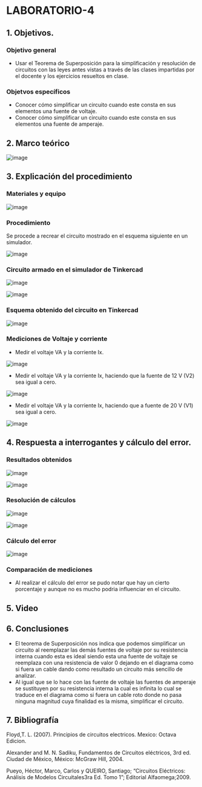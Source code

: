# LABORATORIO-4
## 1. Objetivos.
### Objetivo general
- Usar el Teorema de Superposición para la simplificación y resolución de circuitos con las leyes antes vistas a través de las clases impartidas por el docente y los ejercicios resueltos en clase.

### Objetvos específicos
- Conocer cómo simplificar un circuito cuando este consta en sus elementos una fuente de voltaje.
- Conocer cómo simplificar un circuito cuando este consta en sus elementos una fuente de amperaje.

## 2. Marco teórico

![image](https://user-images.githubusercontent.com/105740772/176916984-ee544988-602d-45cd-89ca-a21ca9626f85.png)

## 3. Explicación del procedimiento
### Materiales y equipo
	
![image](https://user-images.githubusercontent.com/105740772/176920553-6e0ce0dd-2016-4cfe-b852-ae38fd6e4de5.png)

### Procedimiento
Se procede a recrear el circuito mostrado en el esquema siguiente en un simulador.

![image](https://user-images.githubusercontent.com/105740772/176918376-6c3e352f-46d0-4b90-8e13-efb4ea34289b.png)

### Circuito armado en el simulador de Tinkercad

![image](https://user-images.githubusercontent.com/105740772/176921585-042cec5b-08c5-4723-bdda-e0131156f72d.png)

![image](https://user-images.githubusercontent.com/105740772/176921630-3312d4f6-1e8b-4ae4-aafc-6689cbca5c56.png)

### Esquema obtenido del circuito en Tinkercad

![image](https://user-images.githubusercontent.com/105740772/176921499-ff60b997-db75-447e-9737-1e8ef858915c.png)

### Mediciones de Voltaje y corriente
- Medir el voltaje VA y la corriente Ix.

![image](https://user-images.githubusercontent.com/105740772/176926069-40dfa9ce-da8c-4a99-b26c-266f8d5be1e2.png)

- Medir el voltaje VA y la corriente Ix, haciendo que la fuente de 12 V (V2) sea igual a cero.

![image](https://user-images.githubusercontent.com/105740772/176926477-7cfd4060-3a74-44bc-8061-05bf4c7a9b59.png)

- Medir el voltaje VA y la corriente Ix, haciendo que a fuente de 20 V (V1) sea igual a cero.

![image](https://user-images.githubusercontent.com/105740772/176926701-9b35f27a-de65-4a65-92fa-310260ee4472.png)

## 4. Respuesta a interrogantes y cálculo del error.
### Resultados obtenidos

![image](https://user-images.githubusercontent.com/105740772/176937129-9ac8bd00-c267-45f8-b981-3458f886de8a.png)

![image](https://user-images.githubusercontent.com/105740772/176937187-2d73a45b-abb1-4e47-8bd0-ac0359407c24.png)

### Resolución de cálculos

![image](https://user-images.githubusercontent.com/105740772/176934083-e9985db8-ae60-4117-a34a-577079a4b4fd.png)

![image](https://user-images.githubusercontent.com/105740772/176936070-ab03116d-6fae-45fb-9c41-9eefd9694933.png)

### Cálculo del error

![image](https://user-images.githubusercontent.com/105740772/176938731-48750ea1-cfa7-4ecf-a399-73d81fea2e9c.png)

### Comparación de mediciones
- Al realizar el cálculo del error se pudo notar que hay un cierto porcentaje y aunque no es mucho podria influenciar en el circuito.
## 5. Video


## 6. Conclusiones
- El teorema de Superposición nos indica que podemos simplificar un circuito al reemplazar las demás fuentes de voltaje por su resistencia interna cuando esta es ideal siendo esta una fuente de voltaje se reemplaza con una resistencia de valor 0 dejando en el diagrama como si fuera un cable  dando como resultado un circuito más sencillo de analizar.
- Al igual que se lo hace con las fuente de voltaje las fuentes de amperaje se sustituyen por su resistencia interna la cual es infinita lo cual se traduce en el diagrama como si fuera un cable roto donde no pasa ninguna magnitud cuya finalidad es la misma, simplificar el circuito.

## 7. Bibliografía

Floyd,T. L. (2007). Principios de circuitos electricos. Mexico: Octava Edicion.

Alexander and M. N. Sadiku, Fundamentos de Circuitos eléctricos, 3rd ed. Ciudad de México, México: McGraw Hill, 2004.

Pueyo, Héctor, Marco, Carlos y QUEIRO, Santiago; “Circuitos Eléctricos: Análisis de Modelos Circuitales3ra Ed. Tomo 1”; Editorial Alfaomega;2009.
